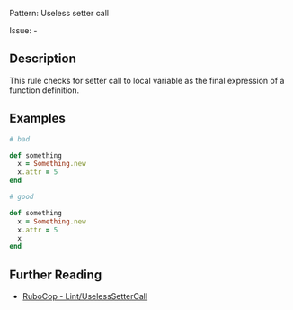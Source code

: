 Pattern: Useless setter call

Issue: -

## Description

This rule checks for setter call to local variable as the final expression of a function definition.

## Examples

```ruby
# bad

def something
  x = Something.new
  x.attr = 5
end
```
```ruby
# good

def something
  x = Something.new
  x.attr = 5
  x
end
```

## Further Reading

* [RuboCop - Lint/UselessSetterCall](https://docs.rubocop.org/rubocop/cops_lint.html#lintuselesssettercall)

